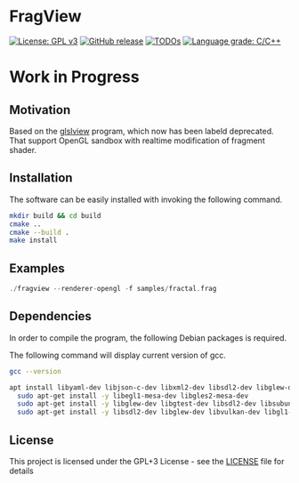 # FragView
<!-- [![Actions Build Status](https://github.com/voldien/fragview/workflows/FragEngine/badge.svg?branch=master)](https://github.com/voldien/fragview/actions) -->
[![License: GPL v3](https://img.shields.io/badge/License-GPLv3-blue.svg)](https://www.gnu.org/licenses/gpl-3.0)
[![GitHub release](https://img.shields.io/github/release/voldien/fragview.svg)](https://github.com/voldien/fragview/releases)
[![TODOs](https://badgen.net/https/api.tickgit.com/badgen/github.com/voldien/fragview)](https://www.tickgit.com/browse?repo=github.com/voldien/fragview)
[![Language grade: C/C++](https://img.shields.io/lgtm/grade/cpp/g/voldien/fragview.svg?logo=lgtm&logoWidth=18)](https://lgtm.com/projects/g/voldien/fragview/context:cpp)
<!-- TODO, LGMT, version  -->

# Work in Progress

## Motivation
Based on the [glslview](https://github.com/voldien/glslview) program, which now has been labeld deprecated. That support OpenGL sandbox with realtime
modification of fragment shader.

## Installation
The software can be easily installed with invoking the following command.
```bash
mkdir build && cd build
cmake ..
cmake --build .
make install
```

## Examples

```c
./fragview --renderer-opengl -f samples/fractal.frag
```

## Dependencies ##
In order to compile the program, the following Debian packages is required. 

The following command will display current version of gcc.
```bash
gcc --version
```

```bash
apt install libyaml-dev libjson-c-dev libxml2-dev libsdl2-dev libglew-dev libvulkan-dev libgl1-mesa-dev opencl-headers libzip-dev libfswatch-dev libfreeimage-dev libavcodec-dev libavfilter-dev libavformat-dev  libassimp-dev libfreetype6-dev 
  sudo apt-get install -y libegl1-mesa-dev libgles2-mesa-dev
  sudo apt-get install -y libglew-dev libgtest-dev libsdl2-dev libsubunit-dev
  sudo apt-get install -y libsdl2-dev libglew-dev libvulkan-dev libgl1-mesa-dev opencl-headers libzip-dev libfswatch-dev libfreeimage-dev libfswatch-dev libxml2-dev
```

## License
This project is licensed under the GPL+3 License - see the [LICENSE](LICENSE) file for details
